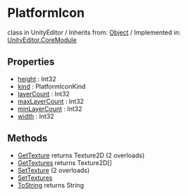 # PlatformIcon
class in UnityEditor
 / Inherits from: <a href="https://docs.unity3d.com/6000.2/Documentation/ScriptReference/Object.html">Object</a> / Implemented in: <a href="https://docs.unity3d.com/6000.2/Documentation/ScriptReference/UnityEditor.CoreModule.html">UnityEditor.CoreModule</a>

## Properties
- <a href="https://docs.unity3d.com/6000.2/Documentation/ScriptReference/PlatformIcon-height.html">height</a> : Int32
- <a href="https://docs.unity3d.com/6000.2/Documentation/ScriptReference/PlatformIcon-kind.html">kind</a> : PlatformIconKind
- <a href="https://docs.unity3d.com/6000.2/Documentation/ScriptReference/PlatformIcon-layerCount.html">layerCount</a> : Int32
- <a href="https://docs.unity3d.com/6000.2/Documentation/ScriptReference/PlatformIcon-maxLayerCount.html">maxLayerCount</a> : Int32
- <a href="https://docs.unity3d.com/6000.2/Documentation/ScriptReference/PlatformIcon-minLayerCount.html">minLayerCount</a> : Int32
- <a href="https://docs.unity3d.com/6000.2/Documentation/ScriptReference/PlatformIcon-width.html">width</a> : Int32

## Methods
- <a href="https://docs.unity3d.com/6000.2/Documentation/ScriptReference/PlatformIcon.GetTexture.html">GetTexture</a> returns Texture2D (2 overloads)
- <a href="https://docs.unity3d.com/6000.2/Documentation/ScriptReference/PlatformIcon.GetTextures.html">GetTextures</a> returns Texture2D[]
- <a href="https://docs.unity3d.com/6000.2/Documentation/ScriptReference/PlatformIcon.SetTexture.html">SetTexture</a> (2 overloads)
- <a href="https://docs.unity3d.com/6000.2/Documentation/ScriptReference/PlatformIcon.SetTextures.html">SetTextures</a>
- <a href="https://docs.unity3d.com/6000.2/Documentation/ScriptReference/PlatformIcon.ToString.html">ToString</a> returns String

